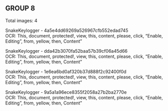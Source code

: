 ## GROUP 8
Total images: 4  

SnakeKeylogger - 4a5e4dd69269a526967cfb552edad745  
OCR: This, document, protected!, view, this, content, please, click, “Enable, Editing”, from, yellow, then, Content”  

SnakeKeylogger - dda42b3070fa52baa57b39cf06a45d66  
OCR: This, document, protected!, view, this, content, please, click, “Enable, Editing”, from, yellow, then, Content”  

SnakeKeylogger - 1e6ea6bd0af320b37d888f2c92400f0d  
OCR: This, document, protected!, view, this, content, please, click, “Enable, Editing”, from, yellow, then, Content”  

SnakeKeylogger - 9a5a1a96ece8355f2058a27b2ba2770e  
OCR: This, document, protected!, view, this, content, please, click, “Enable, Editing”, from, yellow, then, Content”  

